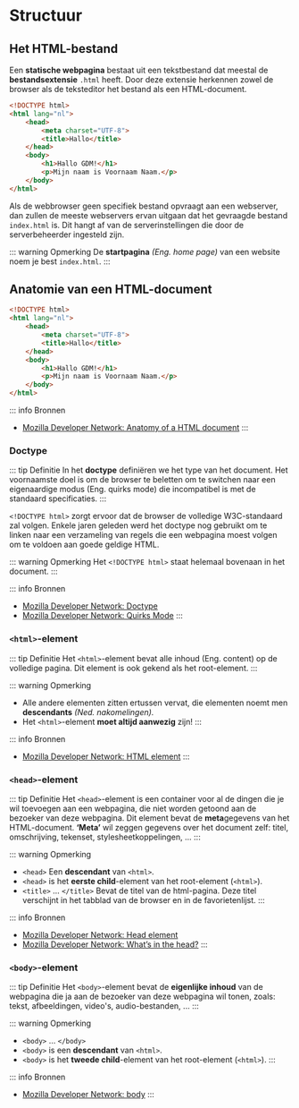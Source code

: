 # Structuur

## Het HTML-bestand

Een **statische webpagina** bestaat uit een tekstbestand dat meestal de **bestandsextensie** `.html` heeft. Door deze extensie herkennen zowel de browser als de teksteditor het bestand als een HTML-document.

```html
<!DOCTYPE html>
<html lang="nl">
    <head>
        <meta charset="UTF-8">
        <title>Hallo</title>
    </head>
    <body>
        <h1>Hallo GDM!</h1>
        <p>Mijn naam is Voornaam Naam.</p>
    </body>
</html>
```

Als de webbrowser geen specifiek bestand opvraagt aan een webserver, dan zullen de meeste webservers ervan uitgaan dat het gevraagde bestand `index.html` is. Dit hangt af van de serverinstellingen die door de serverbeheerder ingesteld zijn.

::: warning Opmerking
De **startpagina** *(Eng. home page)* van een website noem je best `index.html`.
:::

## Anatomie van een HTML-document

```html
<!DOCTYPE html>
<html lang="nl">
    <head>
        <meta charset="UTF-8">
        <title>Hallo</title>
    </head>
    <body>
        <h1>Hallo GDM!</h1>
        <p>Mijn naam is Voornaam Naam.</p>
    </body>
</html>
```

::: info Bronnen
- [Mozilla Developer Network: Anatomy of a HTML document](https://developer.mozilla.org/en-US/docs/Learn/HTML/Introduction_to_HTML/Getting_started#Anatomy_of_an_HTML_document#Anatomy_of_a_HTML_document)
:::

### Doctype

::: tip Definitie
In het **doctype** definiëren we het type van het document. Het voornaamste doel is om de browser te beletten om te switchen naar een eigenaardige modus (Eng. quirks mode) die incompatibel is met de standaard specificaties. 
:::

`<!DOCTYPE html>` zorgt ervoor dat de browser de volledige W3C-standaard zal volgen. Enkele jaren geleden werd het doctype nog gebruikt om te linken naar een verzameling van regels die een webpagina moest volgen om te voldoen aan goede geldige HTML.

::: warning Opmerking
Het `<!DOCTYPE html>` staat helemaal bovenaan in het document.
:::

::: info Bronnen
- [Mozilla Developer Network: Doctype](https://developer.mozilla.org/en-US/docs/Glossary/Doctype)
- [Mozilla Developer Network: Quirks Mode](https://developer.mozilla.org/en-US/docs/Web/HTML/Quirks_Mode_and_Standards_Mode)
:::

### `<html>`-element

::: tip Definitie
Het `<html>`-element bevat alle inhoud (Eng. content) op de volledige pagina. Dit element is ook gekend als het root-element.
:::

::: warning Opmerking
 - Alle andere elementen zitten ertussen vervat, die elementen noemt men **descendants** *(Ned. nakomelingen).*
 - Het `<html>`-element **moet altijd aanwezig** zijn!
:::

::: info Bronnen
- [Mozilla Developer Network: HTML element](https://developer.mozilla.org/en-US/docs/Web/HTML/Element/html)
:::

### `<head>`-element

::: tip Definitie
Het `<head>`-element is een container voor al de dingen die je wil toevoegen aan een webpagina, die niet worden getoond aan de bezoeker van deze webpagina. Dit element bevat de **meta**gegevens van het HTML-document. **‘Meta’** wil zeggen gegevens over het document zelf: titel, omschrijving, tekenset, stylesheetkoppelingen, ...
:::

::: warning Opmerking
 - `<head>` Een **descendant** van `<html>`. 
 - `<head>` is het **eerste child**-element van het root-element (`<html>`).  
 - `<title>` … `</title>` Bevat de titel van de html-pagina. Deze titel verschijnt in het tabblad van de browser en in de favorietenlijst.
:::

::: info Bronnen
- [Mozilla Developer Network: Head element](https://developer.mozilla.org/en-US/docs/Web/HTML/Element/head)
- [Mozilla Developer Network: What’s in the head?](https://developer.mozilla.org/en-US/docs/Learn/HTML/Introduction_to_HTML/The_head_metadata_in_HTML)
:::

### `<body>`-element

::: tip Definitie
Het `<body>`-element bevat de **eigenlijke inhoud** van de webpagina die ja aan de bezoeker van deze webpagina wil tonen, zoals: tekst, afbeeldingen, video's, audio-bestanden, ...
:::

::: warning Opmerking
 - `<body>` … `</body>`
 - `<body>` is een **descendant** van `<html>`.
 - `<body>` is het **tweede child**-element van het root-element (`<html>`). 
:::

::: info Bronnen
- [Mozilla Developer Network: body](https://developer.mozilla.org/en-US/docs/Web/HTML/Element/body)
:::